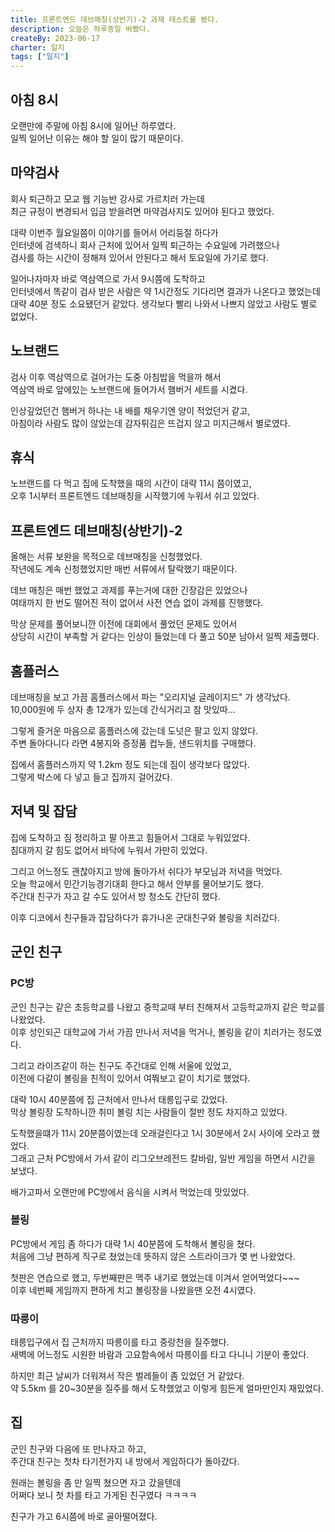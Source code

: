```yaml
---
title: 프론트엔드 데브매칭(상반기)-2 과제 테스트를 봤다.
description: 오늘은 하루종일 바빴다.
createBy: 2023-06-17
charter: 일지
tags: ["일지"]
---
```


## 아침 8시

오랜만에 주말에 아침 8시에 일어난 하루였다.  
일찍 일어난 이유는 해야 할 일이 많기 때문이다.

## 마약검사

회사 퇴근하고 모교 웹 기능반 강사로 가르치러 가는데  
최근 규정이 변경되서 입금 받을려면 마약검사지도 있어야 된다고 했었다.

대략 이번주 월요일쯤이 이야기를 들어서 어리둥절 하다가  
인터넷에 검색하니 회사 근처에 있어서 일찍 퇴근하는 수요일에 가려했으나  
검사를 하는 시간이 정해져 있어서 안된다고 해서 토요일에 가기로 했다.

일어나자마자 바로 역삼역으로 가서 9시쯤에 도착하고  
인터넷에서 똑같이 검사 받은 사람은 약 1시간정도 기다리면 결과가 나온다고 했었는데  
대략 40분 정도 소요됐던거 같았다. 생각보다 빨리 나와서 나쁘지 않았고 사람도 별로 없었다.

## 노브랜드

검사 이후 역삼역으로 걸어가는 도중 아침밥을 먹을까 해서  
역삼역 바로 앞에있는 노브랜드에 들어가서 햄버거 세트를 시켰다.

인상깊었던건 햄버거 하나는 내 배를 채우기엔 양이 적었던거 같고,  
아침이라 사람도 많이 않았는데 감자튀김은 뜨겁지 않고 미지근해서 별로였다.

## 휴식

노브랜드를 다 먹고 집에 도착했을 때의 시간이 대략 11시 쯤이였고,  
오후 1시부터 프론트엔드 데브매칭을 시작했기에 누워서 쉬고 있었다.

## 프론트엔드 데브매칭(상반기)-2

올해는 서류 보완을 목적으로 데브매칭을 신청했었다.  
작년에도 계속 신청했었지만 매번 서류에서 탈락했기 때문이다.

데브 매칭은 매번 했었고 과제를 푸는거에 대한 긴장감은 있었으나  
여태까지 한 번도 떨어진 적이 없어서 사전 연습 없이 과제를 진행했다.

막상 문제를 풀어보니깐 이전에 대회에서 풀었던 문제도 있어서  
상당히 시간이 부족할 거 같다는 인상이 들었는데 다 풀고 50분 남아서 일찍 제출했다.

## 홈플러스

데브매칭을 보고 가끔 홈플러스에서 파는 "오리지널 글레이지드" 가 생각났다.  
10,000원에 두 상자 총 12개가 있는데 간식거리고 참 맛있따...

그렇게 즐거운 마음으로 홈플러스에 갔는데 도넛은 팔고 있지 않았다.  
주변 돌아다니다 라면 4봉지와 증정품 컵누들, 샌드위치를 구매했다.

집에서 홈플러스까지 약 1.2km 정도 되는데 짐이 생각보다 많았다.  
그렇게 박스에 다 넣고 들고 집까지 걸어갔다.

## 저녁 및 잡담

집에 도착하고 짐 정리하고 팔 아프고 힘들어서 그대로 누워있었다.  
침대까지 갈 힘도 없어서 바닥에 누워서 가만히 있었다.

그리고 어느정도 괜찮아지고 방에 돌아가서 쉬다가 부모님과 저녁을 먹었다.  
오늘 학교에서 민간기능경기대회 한다고 해서 안부를 물어보기도 했다.  
주간대 친구가 자고 갈 수도 있어서 방 청소도 간단히 했다.

이후 디코에서 친구들과 잡담하다가 휴가나온 군대친구와 볼링을 치러갔다.

## 군인 친구

### PC방

군인 친구는 같은 초등학교를 나왔고 중학교때 부터 친해져서 고등학교까지 같은 학교를 나왔었다.  
이후 성인되곤 대학교에 가서 가끔 만나서 저녁을 먹거나, 볼링을 같이 치러가는 정도였다.

그리고 라이즈같이 하는 친구도 주간대로 인해 서울에 있었고,  
이전에 다같이 볼링을 친적이 있어서 여쭤보고 같이 치기로 했었다.

대략 10시 40분쯤에 집 근처에서 만나서 태릉입구로 갔었다.  
막상 볼링장 도착하니깐 취미 볼링 치는 사람들이 절반 정도 차지하고 있었다.

도착했을떄가 11시 20분쯤이였는데 오래걸린다고 1시 30분에서 2시 사이에 오라고 했었다.  
그래고 근처 PC방에서 가서 같이 리그오브레전드 칼바람, 일반 게임을 하면서 시간을 보냈다.

배가고파서 오랜만에 PC방에서 음식을 시켜서 먹었는데 맛있었다.

### 볼링

PC방에서 게임 좀 하다가 대략 1시 40분쯤에 도착해서 볼링을 쳤다.  
처음에 그냥 편하게 직구로 쳤었는데 뜻하지 않은 스트라이크가 몇 번 나왔었다.

첫판은 연습으로 했고, 두번째판은 맥주 내기로 했었는데 이겨서 얻어먹었다~~~  
이후 네번째 게임까지 편하게 치고 볼링장을 나왔을땐 오전 4시였다.

### 따릉이

태릉입구에서 집 근처까지 따릉이를 타고 중랑천을 질주했다.  
새벽에 어느정도 시원한 바람과 고요함속에서 따릉이를 타고 다니니 기분이 좋았다.

하지만 최근 날씨가 더워져서 작은 벌레들이 좀 있었던 거 같았다.  
약 5.5km 를 20~30분을 질주를 해서 도착했었고 이렇게 힘든게 얼마만인지 재밌었다.

## 집

군인 친구와 다음에 또 만나자고 하고,  
주간대 친구는 첫차 타기전가지 내 방에서 게임하다가 돌아갔다.

원래는 볼링을 좀 만 일찍 쳤으면 자고 갔을텐데  
어쩌다 보니 첫 차를 타고 가게된 친구였다 ㅋㅋㅋㅋ

친구가 가고 6시쯤에 바로 골아떨어졌다.
